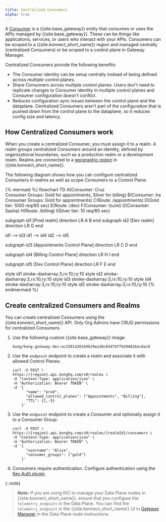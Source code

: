 ```yaml
---
title: Centralized Consumers
alpha: true
---
```


A [Consumer](/gateway/latest/key-concepts/consumers/) is a {{site.base_gateway}} entity that consumes or uses the APIs managed by {{site.base_gateway}}. These can be things like applications, services, or users who interact with your APIs. Consumers can be scoped to a {{site.konnect_short_name}} region and managed centrally (centralized Consumers) or be scoped to a control plane in Gateway Manager.

Centralized Consumers provide the following benefits:
* The Consumer identity can be setup centrally instead of being defined across multiple control planes.
* Share Consumers across multiple control planes. Users don't need to replicate changes to Consumer identity in multiple control planes and Consumer configuration doesn't conflict.
* Reduces configuration sync issues between the control plane and the dataplane. Centralized Consumers aren't part of the configuration that is pushed down from the control plane to the dataplane, so it reduces config size and latency. 

## How Centralized Consumers work

When you create a centralized Consumer, you must assign it to a realm. A realm groups centralized Consumers around an identity, defined by organizational boundaries, such as a production realm or a development realm. Realms are connected to a [geographic region](/konnect/geo/) in {{site.konnect_short_name}}.

The following diagram shows how you can configure centralized Consumers in realms as well as scope Consumers to a Control Plane:

<!--vale off -->
{% mermaid %}
flowchart TD
A(Consumer: Cruz<br>Consumer Groups: Gold for appointments, Silver for billing)
B(Consumer: Ira<br>Consumer Groups: Gold for appointments)
C(Route: /appointments)
D(Gold tier: 1000 req/60 sec)
E(Route: /dev)
F(Consumer: Izumi)
G(Consumer: Sasha)
H(Route: /billing)
I(Silver tier: 10 req/60 sec)


subgraph id1 [Prod realm]
direction LR
    A
    B
end
subgraph id2 [Dev realm]
direction LR
    G
end


id1 --> id3
id1 --> id4
id2 --> id5

subgraph id3 [Appointments Control Plane]
direction LR
C
D
end

subgraph id4 [Billing Control Plane]
direction LR
H
I
end

subgraph id5 [Dev Control Plane]
direction LR
F
E
end

style id1 stroke-dasharray:3,rx:10,ry:10
style id2 stroke-dasharray:3,rx:10,ry:10
style id3 stroke-dasharray:3,rx:10,ry:10
style id4 stroke-dasharray:3,rx:10,ry:10
style id5 stroke-dasharray:3,rx:10,ry:10
{% endmermaid %}
<!-- vale on-->

## Create centralized Consumers and Realms 

You can create centralized Consumers using the {{site.konnect_short_name}} API. Only Org Admins have CRUD permissions for centralized Consumers. 

1. Use the following custom {{site.base_gateway}} image:
   ```
   kong/kong-gateway-dev:ac1501420169b29ea38c03d747f9204826ec8ac8
   ```
1. Use the `endpoint` endpoint to create a realm and associate it with allowed Control Planes:
   ```
   curl -X POST \
   https://{region}.api.konghq.com/v0/realms \
   -H "Content-Type: application/json" \
   -H "Authorization: Bearer TOKEN" \
   -d '{
         "name": "prod",
         "allowed_control_planes": ["Appointments", "Billing"],
         "TTL": {1,-5} 
       }'
   ```
1. Use the `endpoint` endpoint to create a Consumer and optionally assign it to a Consumer Group:
   ```
   curl -X POST \
   https://{region}.api.konghq.com/v0/realms/{realmId}/consumers \
   -H "Content-Type: application/json" \
   -H "Authorization: Bearer TOKEN" \
   -d '{
         "username": "Alice",
         "consumer_groups": ["gold"]
       }'
   ```
1. Consumers require authentication. Configure authentication using the [Key Auth plugin](/hub/kong-inc/key-auth/#configure-realms-for-centralized-consumers-in-sitekonnectshortname).

{:.note}
> **Note:** If you are using KIC to manage your Data Plane nodes in {{site.konnect_short_name}}, ensure that you configure the `telemetry_endpoint` in the Data Plane. You can find the `telemetry_endpoint` in the {{site.konnect_short_name}} UI in [Gateway Manager]() in the Data Plane node instructions.

